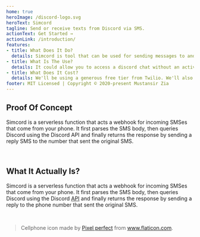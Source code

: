 ```yaml
---
home: true
heroImage: /discord-logo.svg
heroText: Simcord
tagline: Send or receive texts from Discord via SMS.
actionText: Get Started →
actionLink: /introduction/
features:
- title: What Does It Do?
  details: Simcord is tool that can be used for sending messages to and receiving messages from any Discord text channel via SMS.
- title: What Is The Use?
  details: It could allow you to access a discord chat without an active internet connection.
- title: What Does It Cost?
  details: We'll be using a generous free tier from Twilio. We'll also deploy and host it for free. You'd only pay your carrier for the SMSes you send.
footer: MIT Licensed | Copyright © 2020-present Mustansir Zia
---
```


## Proof Of Concept
Simcord is a serverless function that acts a webhook for incoming SMSes that come from your phone. It first parses the SMS body, then queries Discord using the Discord API and finally returns the response by sending a reply SMS to the number that sent the original SMS.

<br/> 

## What It Actually Is?
Simcord is a serverless function that acts a webhook for incoming SMSes that come from your phone. It first parses the SMS body, then queries Discord using the Discord [API](https://discordapp.com/developers/docs/intro) and finally returns the response by sending a reply to the phone number that sent the original SMS.

<br/> 

> Cellphone icon made by <a href="https://www.flaticon.com/authors/pixel-perfect">Pixel perfect</a> from <a href="http://www.flaticon.com">www.flaticon.com</a>.

